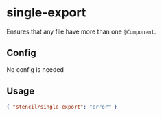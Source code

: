 # single-export

Ensures that any file have more than one `@Component`.

## Config

No config is needed

## Usage

```json
{ "stencil/single-export": "error" }
```
